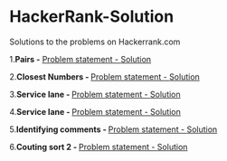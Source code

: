 HackerRank-Solution
===================

Solutions to the problems on Hackerrank.com

1.<b>Pairs -</b> <a href = "https://www.hackerrank.com/challenges/pairs">Problem statement - </a> <a href = "https://github.com/ShrikantJadhav/HackerRank-Solution/blob/master/Pairs.cpp" > Solution </a>

2.<b>Closest Numbers - </b> <a href = "https://www.hackerrank.com/challenges/closest-numbers">Problem statement - </a> <a href = "https://github.com/ShrikantJadhav/HackerRank-Solution/blob/master/closest.cpp" > Solution </a>

3.<b>Service lane - </b> <a href = "https://www.hackerrank.com/challenges/service-lane">Problem statement - </a> <a href = "https://github.com/ShrikantJadhav/HackerRank-Solution/blob/master/Service_lane.cpp" > Solution </a>

4.<b>Service lane - </b> <a href = "https://www.hackerrank.com/challenges/service-lane">Problem statement - </a> <a href = "https://github.com/ShrikantJadhav/HackerRank-Solution/blob/master/Service_lane.cpp" > Solution </a>

5.<b>Identifying comments - </b> <a href = "https://www.hackerrank.com/challenges/ide-identifying-comments">Problem statement - </a> <a href = "https://github.com/ShrikantJadhav/HackerRank-Solution/blob/master/Service_lane.cpp" > Solution </a>

6.<b>Couting sort 2 - </b> <a href = "https://www.hackerrank.com/challenges/countingsort2">Problem statement - </a> <a href = "https://github.com/ShrikantJadhav/HackerRank-Solution/blob/master/counting_sort2.cpp" > Solution </a>

